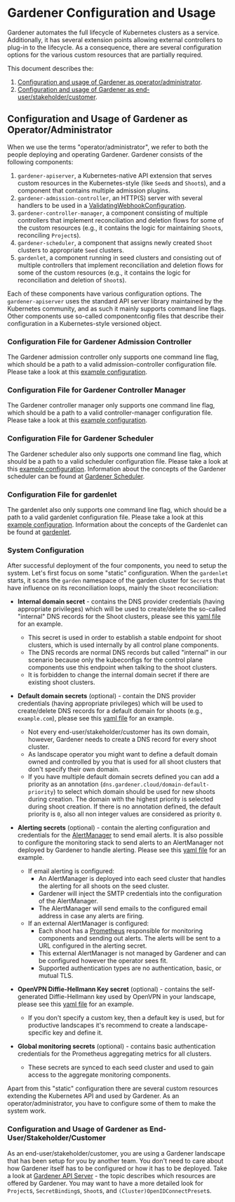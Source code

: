 # Gardener Configuration and Usage

Gardener automates the full lifecycle of Kubernetes clusters as a service.
Additionally, it has several extension points allowing external controllers to plug-in to the lifecycle.
As a consequence, there are several configuration options for the various custom resources that are partially required.

This document describes the:
1. [Configuration and usage of Gardener as operator/administrator](#configuration-and-usage-of-gardener-as-operatoradministrator).
2. [Configuration and usage of Gardener as end-user/stakeholder/customer](#configuration-and-usage-of-gardener-as-end-userstakeholdercustomer).

## Configuration and Usage of Gardener as Operator/Administrator

When we use the terms "operator/administrator", we refer to both the people deploying and operating Gardener.
Gardener consists of the following components:

1. `gardener-apiserver`, a Kubernetes-native API extension that serves custom resources in the Kubernetes-style (like `Seed`s and `Shoot`s), and a component that contains multiple admission plugins.
1. `gardener-admission-controller`, an HTTP(S) server with several handlers to be used in a [ValidatingWebhookConfiguration](../../charts/gardener/controlplane/charts/application/templates/validatingwebhook-admission-controller.yaml).
2. `gardener-controller-manager`, a component consisting of multiple controllers that implement reconciliation and deletion flows for some of the custom resources (e.g., it contains the logic for maintaining `Shoot`s, reconciling `Project`s).
3. `gardener-scheduler`, a component that assigns newly created `Shoot` clusters to appropriate `Seed` clusters.
4. `gardenlet`, a component running in seed clusters and consisting out of multiple controllers that implement reconciliation and deletion flows for some of the custom resources (e.g., it contains the logic for reconciliation and deletion of `Shoot`s).

Each of these components have various configuration options.
The `gardener-apiserver` uses the standard API server library maintained by the Kubernetes community, and as such it mainly supports command line flags.
Other components use so-called componentconfig files that describe their configuration in a Kubernetes-style versioned object.

### Configuration File for Gardener Admission Controller

The Gardener admission controller only supports one command line flag, which should be a path to a valid admission-controller configuration file.
Please take a look at this [example configuration](../../example/20-componentconfig-gardener-admission-controller.yaml).

### Configuration File for Gardener Controller Manager

The Gardener controller manager only supports one command line flag, which should be a path to a valid controller-manager configuration file.
Please take a look at this [example configuration](../../example/20-componentconfig-gardener-controller-manager-ipv4.yaml).

### Configuration File for Gardener Scheduler

The Gardener scheduler also only supports one command line flag, which should be a path to a valid scheduler configuration file.
Please take a look at this [example configuration](../../example/20-componentconfig-gardener-scheduler.yaml).
Information about the concepts of the Gardener scheduler can be found at [Gardener Scheduler](../concepts/scheduler.md).

### Configuration File for gardenlet

The gardenlet also only supports one command line flag, which should be a path to a valid gardenlet configuration file.
Please take a look at this [example configuration](../../example/20-componentconfig-gardenlet.yaml).
Information about the concepts of the Gardenlet can be found at [gardenlet](../concepts/gardenlet.md).

### System Configuration

After successful deployment of the four components, you need to setup the system.
Let's first focus on some "static" configuration.
When the `gardenlet` starts, it scans the `garden` namespace of the garden cluster for `Secret`s that have influence on its reconciliation loops, mainly the `Shoot` reconciliation:

* **Internal domain secret** - contains the DNS provider credentials (having appropriate privileges) which will be used to create/delete the so-called "internal" DNS records for the Shoot clusters, please see this [yaml file](../../example/10-secret-internal-domain.yaml) for an example.
  * This secret is used in order to establish a stable endpoint for shoot clusters, which is used internally by all control plane components.
  * The DNS records are normal DNS records but called "internal" in our scenario because only the kubeconfigs for the control plane components use this endpoint when talking to the shoot clusters.
  * It is forbidden to change the internal domain secret if there are existing shoot clusters.

* **Default domain secrets** (optional) - contain the DNS provider credentials (having appropriate privileges) which will be used to create/delete DNS records for a default domain for shoots (e.g., `example.com`), please see this [yaml file](../../example/10-secret-default-domain.yaml) for an example.
  * Not every end-user/stakeholder/customer has its own domain, however, Gardener needs to create a DNS record for every shoot cluster.
  * As landscape operator you might want to define a default domain owned and controlled by you that is used for all shoot clusters that don't specify their own domain.
  * If you have multiple default domain secrets defined you can add a priority as an annotation (`dns.gardener.cloud/domain-default-priority`) to select which domain should be used for new shoots during creation. The domain with the highest priority is selected during shoot creation. If there is no annotation defined, the default priority is `0`, also all non integer values are considered as priority `0`.

* **Alerting secrets** (optional) - contain the alerting configuration and credentials for the [AlertManager](https://prometheus.io/docs/alerting/alertmanager/) to send email alerts. It is also possible to configure the monitoring stack to send alerts to an AlertManager not deployed by Gardener to handle alerting. Please see this [yaml file](../../example/10-secret-alerting.yaml) for an example.
  * If email alerting is configured:
    * An AlertManager is deployed into each seed cluster that handles the alerting for all shoots on the seed cluster.
    * Gardener will inject the SMTP credentials into the configuration of the AlertManager.
    * The AlertManager will send emails to the configured email address in case any alerts are firing.
  * If an external AlertManager is configured:
    * Each shoot has a [Prometheus](https://prometheus.io/docs/introduction/overview/) responsible for monitoring components and sending out alerts. The alerts will be sent to a URL configured in the alerting secret.
    * This external AlertManager is not managed by Gardener and can be configured however the operator sees fit.
    * Supported authentication types are no authentication, basic, or mutual TLS.

* **OpenVPN Diffie-Hellmann Key secret** (optional) - contains the self-generated Diffie-Hellmann key used by OpenVPN in your landscape, please see this [yaml file](../../example/10-secret-openvpn-diffie-hellman.yaml) for an example.
  * If you don't specify a custom key, then a default key is used, but for productive landscapes it's recommend to create a landscape-specific key and define it.

* **Global monitoring secrets** (optional) - contains basic authentication credentials for the Prometheus aggregating metrics for all clusters.
  * These secrets are synced to each seed cluster and used to gain access to the aggregate monitoring components.

Apart from this "static" configuration there are several custom resources extending the Kubernetes API and used by Gardener.
As an operator/administrator, you have to configure some of them to make the system work.

### Configuration and Usage of Gardener as End-User/Stakeholder/Customer

As an end-user/stakeholder/customer, you are using a Gardener landscape that has been setup for you by another team.
You don't need to care about how Gardener itself has to be configured or how it has to be deployed.
Take a look at [Gardener API Server](../concepts/apiserver.md) - the topic describes which resources are offered by Gardener.
You may want to have a more detailed look for `Project`s, `SecretBinding`s, `Shoot`s, and `(Cluster)OpenIDConnectPreset`s.
